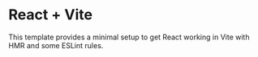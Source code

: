 # React + Vite

This template provides a minimal setup to get React working in Vite with HMR and some ESLint rules.

 

